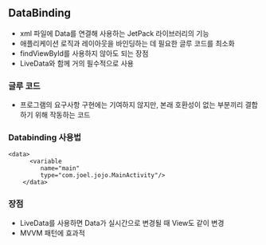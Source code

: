 

## DataBinding

- xml 파일에 Data를 연결해 사용하는 JetPack 라이브러리의 기능
- 애플리케이션 로직과 레이아웃을 바인딩하는 데 필요한 글루 코드를 최소화
- findViewById를 사용하지 않아도 되는 장점
- LiveData와 함께 거의 필수적으로 사용 

### 글루 코드
- 프로그램의 요구사항 구현에는 기여하지 않지만, 본래 호환성이 없는 부분끼리 결합하기 위해 작동하는 코드


### Databinding 사용법

~~~
<data>
      <variable
         name="main"
         type="com.joel.jojo.MainActivity"/>
    </data>
~~~

### 장점
- LiveData를 사용하면 Data가 실시간으로 변경될 때 View도 같이 변경
- MVVM 패턴에 효과적 